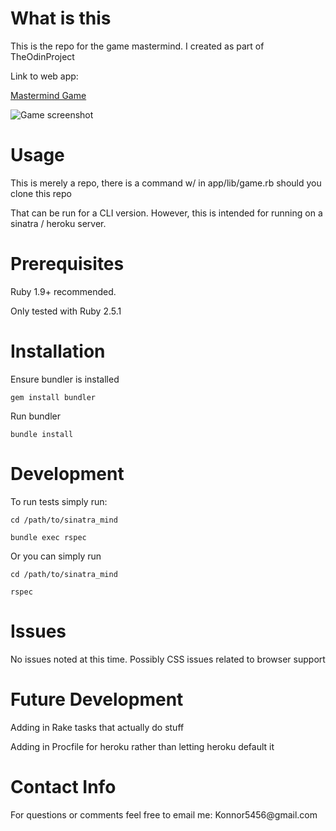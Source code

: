 # What is this

<p> This is the repo for the game mastermind. I created as part of TheOdinProject </p>

<p> Link to web app: </p>

[Mastermind Game](https://immense-mesa-98857.herokuapp.com/mastermind)

![Game screenshot](https://github.com/ParamagicDev/sinatra_mind/blob/master/screenshot.png)

# Usage

<p> This is merely a repo, there is a command w/ in app/lib/game.rb should you clone this repo </p>
<p> That can be run for a CLI version. However, this is intended for running on a sinatra / heroku server. </p>

# Prerequisites

<p> Ruby 1.9+ recommended. </p>
<p> Only tested with Ruby 2.5.1 </p>

# Installation

<p> Ensure bundler is installed </p>
    
    gem install bundler

<p> Run bundler </p>
    
    bundle install

# Development

<p> To run tests simply run: </p>

    cd /path/to/sinatra_mind
    
    bundle exec rspec

<p> Or you can simply run </p>

    cd /path/to/sinatra_mind

    rspec

# Issues

<p> No issues noted at this time. Possibly CSS issues related to browser support </p>

# Future Development

<p> Adding in Rake tasks that actually do stuff </p>
<p> Adding in Procfile for heroku rather than letting heroku default it </p>

# Contact Info

<p> For questions or comments feel free to email me: Konnor5456@gmail.com </p>
